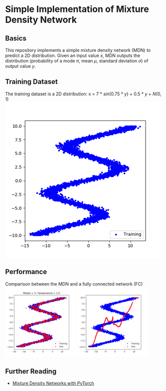 # Simple Implementation of Mixture Density Network
## Basics
This repository implements a simple mixture density network (MDN) to predict a 2D distribution. Given an input value *x*, MDN outputs the distribution (probability of a mode *π*, mean *μ*, standard deviation *σ*) of output value *y*.
## Training Dataset
The training dataset is a 2D distribution: x = 7 \* *sin*(0.75 \* *y*) + 0.5 \* *y* + *N*(0, 1)\
![Training Dataset](/stand%20alone%20implementation/MDN/Figures/Training%20and%20Test%20Samples/training_data.png "Training Dataset")
## Performance
Comparison between the MDN and a fully connected network (FC)\
<img src="/stand%20alone%20implementation/MDN/Figures/Training%20and%20Test%20Samples/mdn_5.png" alt="MDN" title="MDN" width="45%"/>
<img src="/stand%20alone%20implementation/MDN/Figures/Training%20and%20Test%20Samples/fc.png" alt="FC" title="FC" width="45%"/>

## Further Reading
- [Mixture Density Networks with PyTorch](https://github.com/hardmaru/pytorch_notebooks/blob/master/mixture_density_networks.ipynb)

